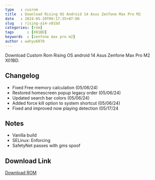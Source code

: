 ```yaml
---
type   : cusrom
title  : Download Rising OS Android 14 Asus Zenfone Max Pro M2
date   : 2024-05-20T09:17:35+07:00
slug   : rising-a14-x01bd
categories: [rom]
tags      : [X01BD]
keywords  : [zenfone max pro m2]
author : wahyu6070
---
```


Download Custom Rom Rising OS android 14 Asus Zenfone Max Pro M2 X01BD.

## Changelog
- Fixed Free memory calculation (05/06/24)
- Restored homescreen popup legacy order (05/06/24)
- Updated search bar colors (05/06/24)
- Added force kill option to system shortcut (05/06/24)
- Fixed and improved now playing detection (05/17/24

## Notes
- Vanilla build 
- SELinux: Enforcing
- SafetyNet passes with gms spoof

## Download Link
[Download ROM](https://sourceforge.net/projects/risingoss/files/)
